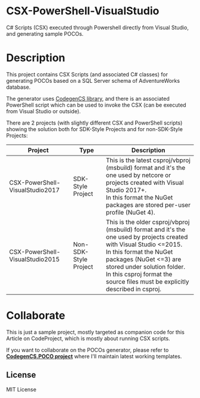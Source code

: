 # CSX-PowerShell-VisualStudio

C# Scripts (CSX) executed through Powershell directly from Visual Studio, and generating sample POCOs.

# Description

This project contains CSX Scripts (and associated C# classes) for generating POCOs based on a SQL Server schema of AdventureWorks database.

The generator uses [CodegenCS library](https://github.com/Drizin/CodegenCS/tree/master/src/CodegenCS), 
and there is an associated PowerShell script which can be used to invoke the CSX (can be executed from Visual Studio or outside).

There are 2 projects (with slightly different CSX and PowerShell scripts) showing the solution both for SDK-Style Projects and for non-SDK-Style Projects:

Project | Type | Description
------------ | ------------- |-------------
CSX-PowerShell-VisualStudio2017 | SDK-Style Project | This is the latest csproj/vbproj (msbuild) format and it's the one used by netcore or projects created with Visual Studio 2017+. <br /> In this format the NuGet packages are stored per-user profile (NuGet 4).
CSX-PowerShell-VisualStudio2015 | Non-SDK-Style Project | This is the older csproj/vbproj (msbuild) format and it's the one used by projects created with Visual Studio <=2015. <br /> In this format the NuGet packages (NuGet <=3) are stored under solution folder. <br />In this csproj format the source files must be explicitly described in csproj. 


# Collaborate

This is just a sample project, mostly targeted as companion code for this Article on CodeProject, which is mostly about running CSX scripts.

If you want to collaborate on the POCOs generator, please refer to [**CodegenCS.POCO project**](https://github.com/Drizin/CodegenCS/tree/master/src/CodegenCS.POCO) where I'll maintain latest working templates.

## License
MIT License
